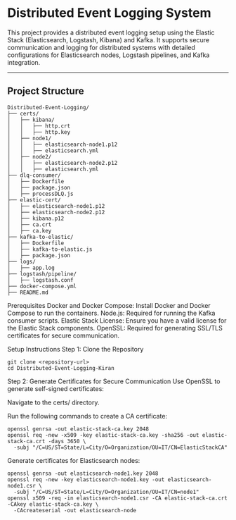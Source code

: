 # Distributed Event Logging System

This project provides a distributed event logging setup using the Elastic Stack (Elasticsearch, Logstash, Kibana) and Kafka. It supports secure communication and logging for distributed systems with detailed configurations for Elasticsearch nodes, Logstash pipelines, and Kafka integration.

---

## Project Structure

```plaintext
Distributed-Event-Logging/
├── certs/
│   ├── kibana/
│   │   ├── http.crt
│   │   ├── http.key
│   ├── node1/
│   │   ├── elasticsearch-node1.p12
│   │   ├── elasticsearch.yml
│   ├── node2/
│   │   ├── elasticsearch-node2.p12
│   │   ├── elasticsearch.yml
├── dlq-consumer/
│   ├── Dockerfile
│   ├── package.json
│   ├── processDLQ.js
├── elastic-cert/
│   ├── elasticsearch-node1.p12
│   ├── elasticsearch-node2.p12
│   ├── kibana.p12
│   ├── ca.crt
│   ├── ca.key
├── kafka-to-elastic/
│   ├── Dockerfile
│   ├── kafka-to-elastic.js
│   ├── package.json
├── logs/
│   ├── app.log
├── logstash/pipeline/
│   ├── logstash.conf
├── docker-compose.yml
├── README.md
```

Prerequisites
Docker and Docker Compose: Install Docker and Docker Compose to run the containers.
Node.js: Required for running the Kafka consumer scripts.
Elastic Stack License: Ensure you have a valid license for the Elastic Stack components.
OpenSSL: Required for generating SSL/TLS certificates for secure communication.

Setup Instructions
Step 1: Clone the Repository
```plaintext
git clone <repository-url>
cd Distributed-Event-Logging-Kiran
```

Step 2: Generate Certificates for Secure Communication
Use OpenSSL to generate self-signed certificates:

Navigate to the certs/ directory.

Run the following commands to create a CA certificate:
```plaintext
openssl genrsa -out elastic-stack-ca.key 2048
openssl req -new -x509 -key elastic-stack-ca.key -sha256 -out elastic-stack-ca.crt -days 3650 \
  -subj "/C=US/ST=State/L=City/O=Organization/OU=IT/CN=ElasticStackCA"
```

Generate certificates for Elasticsearch nodes:
```plaintext
openssl genrsa -out elasticsearch-node1.key 2048
openssl req -new -key elasticsearch-node1.key -out elasticsearch-node1.csr \
  -subj "/C=US/ST=State/L=City/O=Organization/OU=IT/CN=node1"
openssl x509 -req -in elasticsearch-node1.csr -CA elastic-stack-ca.crt -CAkey elastic-stack-ca.key \
  -CAcreateserial -out elasticsearch-node
```

